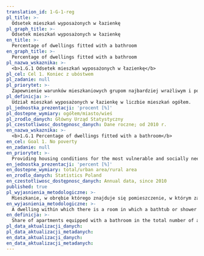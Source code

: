 ```yaml
---
translation_id: 1-G-1-reg
pl_title: >-
  Odsetek mieszkań wyposażonych w łazienkę
pl_graph_title: >-
  Odsetek mieszkań wyposażonych w łazienkę
en_title: >-
  Percentage of dwellings fitted with a bathroom
en_graph_title: >-
  Percentage of dwellings fitted with a bathroom
pl_nazwa_wskaznika: >-
  <b>1.G.1 Odsetek mieszkań wyposażonych w łazienkę</b>
pl_cel: Cel 1. Koniec z ubóstwem
pl_zadanie: null
pl_priorytet: >-
  Zapewnienie warunków mieszkaniowych grupom najbardziej wrażliwym i potrzebującym społecznie
pl_definicja: >-
  Udział mieszkań wyposażonych w łazienkę w liczbie mieszkań ogółem.
pl_jednostka_prezentacji: 'procent [%]'
pl_dostepne_wymiary: ogółem/miasto/wieś
pl_zrodlo_danych: Główny Urząd Statystyczny
pl_czestotliwosc_dostępnosc_danych: Dane roczne; od 2010 r.
en_nazwa_wskaznika: >-
  <b>1.G.1 Percentage of dwellings fitted with a bathroom</b>
en_cel: Goal 1. No poverty
en_zadanie: null
en_priorytet: >-
  Providing housing conditions for the most vulnerable and socially needy groups
en_jednostka_prezentacji: 'percent [%]'
en_dostepne_wymiary: total/urban area/rural area
en_zrodlo_danych: Statistics Poland
en_czestotliwosc_dostępnosc_danych: Annual data, since 2010
published: true
pl_wyjasnienia_metodologiczne: >-
  Mieszkanie, w obrębie którego znajduje się pomieszczenie, w którym zainstalowana jest wanna lub prysznic, bądź oba te urządzenia oraz urządzenia odprowadzające ścieki do sieci kanalizacyjnej lub do urządzeń lokalnych (zbiorniki bezodpływowe, przydomowe oczyszczalnie ścieków).
en_wyjasnienia_metodologiczne: >-
  A dwelling within which there is a room in which a bathtub or shower is installed, or both, and devices discharging sewage into the sewer system or to local devices (drainless tanks, domestic sewage treatment plants).
en_definicja: >-
  Share of apartments equipped with a bathroom in the total number of apartments.
pl_data_aktualizacji_danych:
pl_data_aktualizacji_metadanych:
en_data_aktualizacji_danych:
en_data_aktualizacji_metadanych:
---
```

